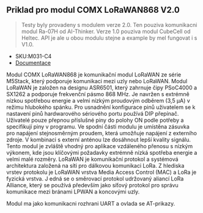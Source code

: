 ## Priklad pro modul COMX LoRaWAN868 V2.0

> Testy byly provadeny s modulem verze 2.0. Ten pouziva komunikacni modul Ra-07H od AI-Thinker. Verze 1.0 pouziva 
> modul CubeCell od Heltec. API je ale u obou modulu stejne a example by mel fungovat i s V1.0.

* SKU:M031-C4
* [Documentace](https://docs.m5stack.com/en/module/comx_lorawan868_2.0) 

Modul COMX LoRaWAN868 je komunikační modul LoRaWAN ze série M5Stack, který podporuje komunikaci mezi uzly nebo LoRaWAN. 
Modul LoRaWAN je založen na designu ASR6501, který zahrnuje čipy PSoC4000 a SX1262 a podporuje frekvenční pásmo 868 MHz. 
Je navržen s extrémně nízkou spotřebou energie a velmi nízkým proudovým odběrem (3,5 μA) v režimu hlubokého spánku. 
Pro usnadnění konfigurace pinů uživatelem se k nastavení pinů hardwarového sériového portu používá DIP přepínač. 
Uživatelé pouze přepnou příslušné piny do polohy ON podle potřeby a specifikují piny v programu. Ve spodní části modulu 
je umístěna zásuvka pro napájení stejnosměrným proudem, která umožňuje napájení z externího zdroje. V kombinaci 
s externí anténou lze dosáhnout lepší kvality signálu. Tento modul je zvláště vhodný pro aplikace vzdáleného přenosu 
s nízkým výkonem, kde jsou klíčovými požadavky extrémně nízká spotřeba energie a velmi malé rozměry. 
LoRaWAN je komunikační protokol a systémová architektura založená na síti pro dálkovou komunikaci LoRa. 
Z hlediska vrstev protokolu je LoRaWAN vrstva Media Access Control (MAC) a LoRa je fyzická vrstva. J
edná se o směrovací protokol udržovaný aliancí LoRa Alliance, který se používá především jako síťový protokol 
pro správu komunikace mezi bránami LPWAN a koncovými uzly.

Modul ma jako komunikacni rozhrani UART a ovlada se AT-prikazy. 